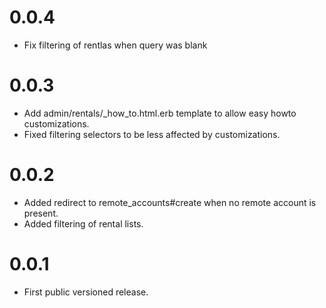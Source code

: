 # 0.0.4

* Fix filtering of rentlas when query was blank 

# 0.0.3

* Add admin/rentals/_how_to.html.erb template to allow easy howto customizations.
* Fixed filtering selectors to be less affected by customizations.

# 0.0.2

* Added redirect to remote_accounts#create when no remote account is present.
* Added filtering of rental lists.

# 0.0.1

* First public versioned release.
